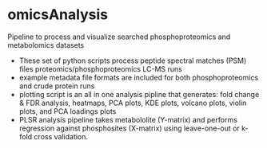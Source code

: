# omicsAnalysis
Pipeline to process and visualize searched phosphoproteomics and metabolomics datasets
- These set of python scripts process peptide spectral matches (PSM) files proteomics/phosphoproteomics LC-MS runs
- example metadata file formats are included for both phosphoproteomics and crude protein runs
- plotting script is an all in one analysis pipline that generates: fold change & FDR analysis, heatmaps, PCA plots, KDE plots, volcano plots, violin plots, and PCA loadings plots
- PLSR analysis pipeline takes metabololite (Y-matrix) and performs regression against phosphosites (X-matrix) using leave-one-out or k-fold cross validation.
